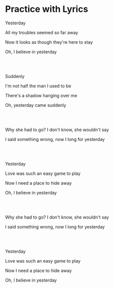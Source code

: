 # Practice with Lyrics

Yesterday

All my troubles seemed so far away

Now it looks as though they're here to stay

Oh, I believe in yesterday

<br><br>

Suddenly

I'm not half the man I used to be

There's a shadow hanging over me

Oh, yesterday came suddenly


<br><br>


Why she had to go? I don't know, she wouldn't say

I said something wrong, now I long for yesterday


<br><br>

Yesterday

Love was such an easy game to play

Now I need a place to hide away

Oh, I believe in yesterday


<br><br>

Why she had to go? I don't know, she wouldn't say

I said something wrong, now I long for yesterday

<br><br>


Yesterday

Love was such an easy game to play

Now I need a place to hide away

Oh, I believe in yesterday

